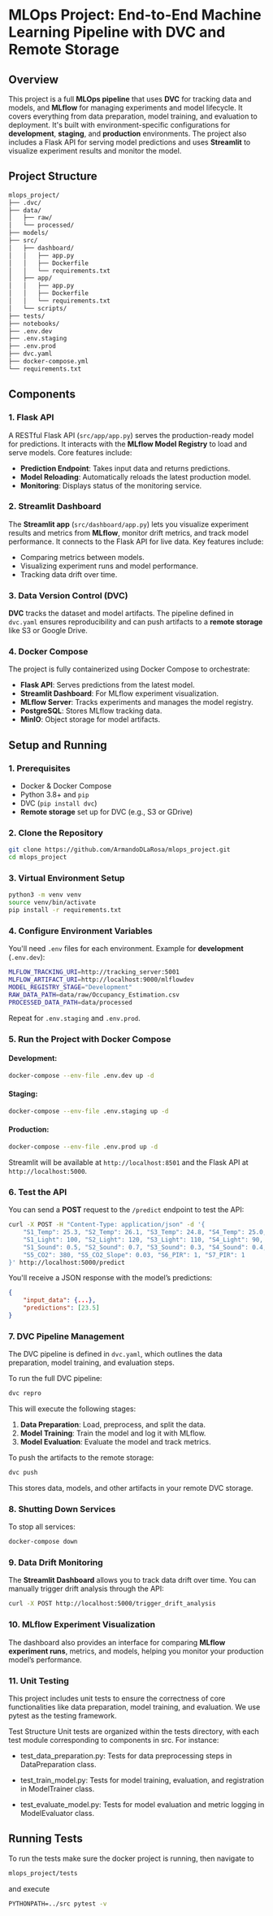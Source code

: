 # **MLOps Project: End-to-End Machine Learning Pipeline with DVC and Remote Storage**

## **Overview**

This project is a full **MLOps pipeline** that uses **DVC** for tracking data and models, and **MLflow** for managing experiments and model lifecycle. It covers everything from data preparation, model training, and evaluation to deployment. It's built with environment-specific configurations for **development**, **staging**, and **production** environments. The project also includes a Flask API for serving model predictions and uses **Streamlit** to visualize experiment results and monitor the model.

## **Project Structure**

```bash
mlops_project/
├── .dvc/                   
├── data/                    
│   ├── raw/                
│   └── processed/          
├── models/                 
├── src/
│   ├── dashboard/           
│   │   ├── app.py          
│   │   ├── Dockerfile      
│   │   └── requirements.txt
│   ├── app/                 
│   │   ├── app.py          
│   │   ├── Dockerfile      
│   │   └── requirements.txt 
│   └── scripts/            
├── tests/                 
├── notebooks/             
├── .env.dev                
├── .env.staging            
├── .env.prod            
├── dvc.yaml                
├── docker-compose.yml       
└── requirements.txt         
```

## **Components**

### **1. Flask API**

A RESTful Flask API (`src/app/app.py`) serves the production-ready model for predictions. It interacts with the **MLflow Model Registry** to load and serve models. Core features include:

- **Prediction Endpoint**: Takes input data and returns predictions.
- **Model Reloading**: Automatically reloads the latest production model.
- **Monitoring**: Displays status of the monitoring service.

### **2. Streamlit Dashboard**

The **Streamlit app** (`src/dashboard/app.py`) lets you visualize experiment results and metrics from **MLflow**, monitor drift metrics, and track model performance. It connects to the Flask API for live data. Key features include:

- Comparing metrics between models.
- Visualizing experiment runs and model performance.
- Tracking data drift over time.

### **3. Data Version Control (DVC)**

**DVC** tracks the dataset and model artifacts. The pipeline defined in `dvc.yaml` ensures reproducibility and can push artifacts to a **remote storage** like S3 or Google Drive.

### **4. Docker Compose**

The project is fully containerized using Docker Compose to orchestrate:

- **Flask API**: Serves predictions from the latest model.
- **Streamlit Dashboard**: For MLflow experiment visualization.
- **MLflow Server**: Tracks experiments and manages the model registry.
- **PostgreSQL**: Stores MLflow tracking data.
- **MinIO**: Object storage for model artifacts.

## **Setup and Running**

### **1. Prerequisites**

- Docker & Docker Compose
- Python 3.8+ and `pip`
- DVC (`pip install dvc`)
- **Remote storage** set up for DVC (e.g., S3 or GDrive)

### **2. Clone the Repository**

```bash
git clone https://github.com/ArmandoDLaRosa/mlops_project.git
cd mlops_project
```

### **3. Virtual Environment Setup**

```bash
python3 -m venv venv
source venv/bin/activate
pip install -r requirements.txt
```

### **4. Configure Environment Variables**

You'll need `.env` files for each environment. Example for **development** (`.env.dev`):

```bash
MLFLOW_TRACKING_URI=http://tracking_server:5001
MLFLOW_ARTIFACT_URI=http://localhost:9000/mlflowdev
MODEL_REGISTRY_STAGE="Development"
RAW_DATA_PATH=data/raw/Occupancy_Estimation.csv
PROCESSED_DATA_PATH=data/processed
```

Repeat for `.env.staging` and `.env.prod`.

### **5. Run the Project with Docker Compose**

#### **Development**:

```bash
docker-compose --env-file .env.dev up -d
```

#### **Staging**:

```bash
docker-compose --env-file .env.staging up -d
```

#### **Production**:

```bash
docker-compose --env-file .env.prod up -d
```

Streamlit will be available at `http://localhost:8501` and the Flask API at `http://localhost:5000`.

### **6. Test the API**

You can send a **POST** request to the `/predict` endpoint to test the API:

```bash
curl -X POST -H "Content-Type: application/json" -d '{
    "S1_Temp": 25.3, "S2_Temp": 26.1, "S3_Temp": 24.8, "S4_Temp": 25.0,
    "S1_Light": 100, "S2_Light": 120, "S3_Light": 110, "S4_Light": 90,
    "S1_Sound": 0.5, "S2_Sound": 0.7, "S3_Sound": 0.3, "S4_Sound": 0.4,
    "S5_CO2": 380, "S5_CO2_Slope": 0.03, "S6_PIR": 1, "S7_PIR": 1
}' http://localhost:5000/predict
```

You'll receive a JSON response with the model’s predictions:

```json
{
    "input_data": {...},
    "predictions": [23.5]
}
```

### **7. DVC Pipeline Management**

The DVC pipeline is defined in `dvc.yaml`, which outlines the data preparation, model training, and evaluation steps.

To run the full DVC pipeline:

```bash
dvc repro
```

This will execute the following stages:

1. **Data Preparation**: Load, preprocess, and split the data.
2. **Model Training**: Train the model and log it with MLflow.
3. **Model Evaluation**: Evaluate the model and track metrics.

To push the artifacts to the remote storage:

```bash
dvc push
```

This stores data, models, and other artifacts in your remote DVC storage.

### **8. Shutting Down Services**

To stop all services:

```bash
docker-compose down
```

### **9. Data Drift Monitoring**

The **Streamlit Dashboard** allows you to track data drift over time. You can manually trigger drift analysis through the API:

```bash
curl -X POST http://localhost:5000/trigger_drift_analysis
```

### **10. MLflow Experiment Visualization**

The dashboard also provides an interface for comparing **MLflow experiment runs**, metrics, and models, helping you monitor your production model’s performance.


### **11. Unit Testing**
This project includes unit tests to ensure the correctness of core functionalities like data preparation, model training, and evaluation. We use pytest as the testing framework.

Test Structure
Unit tests are organized within the tests directory, with each test module corresponding to components in src. For instance:

* test_data_preparation.py: Tests for data preprocessing steps in DataPreparation class.

* test_train_model.py: Tests for model training, evaluation, and registration in ModelTrainer class.

* test_evaluate_model.py: Tests for model evaluation and metric logging in ModelEvaluator class.

## Running Tests
To run the tests make sure the docker project is running, then navigate to 

```cmd
mlops_project/tests
 ```

and execute

```cmd
PYTHONPATH=../src pytest -v
```